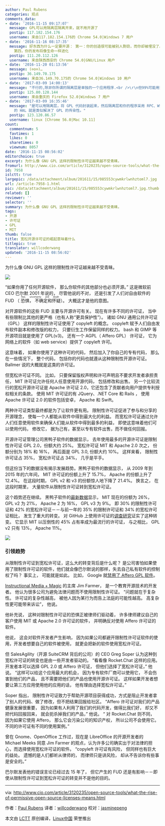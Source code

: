 ```yaml
---
author: Paul Rubens
categories: 观点
comments_data:
- date: '2016-11-15 09:17:07'
  message: GPL可以用隔离层隔离开来，就不用开源了
  postip: 117.182.154.176
  username: 来自117.182.154.176的 Chrome 54.0|Windows 7 用户
- date: '2016-11-16 08:17:35'
  message: 好东西为什么一定要开源： 第一：你的创造很可能被别人剽窃，而你却被埋没了。 第二，发布记录就是自己的成长记录。 第三，帮助自己找到更好的协作者和团队，而且是无成本的。
    第四，你的发布将像生命一样进化
  postip: 111.20.112.126
  username: 来自陕西西安的 Chrome 54.0|GNU/Linux 用户
- date: '2016-11-20 01:13:56'
  message: (⊙o⊙)…
  postip: 36.149.70.175
  username: 来自36.149.70.175的 Chrome 54.0|Windows 10 用户
- date: '2017-03-09 14:00:13'
  message: "不行的,除非你所谓的隔离层是单独的一个应用程序.<br />\r\n但99%可能用到的的GPL协议的库,这个有违你使用它的初衷.<br />\r\n你用到GPL的还得单独打包."
  postip: 125.80.128.144
  username: 来自重庆的 Firefox 52.0|Windows 7 用户
- date: '2017-03-09 16:35:46'
  message: "是可以用隔离层，将 GPL 代码封装起来，然后隔离层和你的程序采用 RPC、WS 等 API 方式来通讯。分发的时候，单独分发。<br />\r\nAndroid
    的 HAL 就是类似解决了 GPL 的传染性。"
  postip: 123.120.86.57
  username: linux [Chrome 56.0|Mac 10.11]
count:
  commentnum: 5
  favtimes: 1
  likes: 0
  sharetimes: 0
  viewnum: 8057
date: '2016-11-15 08:56:02'
editorchoice: true
excerpt: 为什么像 GNU GPL 这样的限制性许可证越来越不受青睐。
fromurl: http://www.cio.com/article/3120235/open-source-tools/what-the-rise-of-permissive-open-source-licenses-means.html
id: 7958
islctt: true
largepic: /data/attachment/album/201611/15/085553cywmkrlwnhztoml7.jpg
url: /article-7958-1.html
pic: /data/attachment/album/201611/15/085553cywmkrlwnhztoml7.jpg.thumb.jpg
related: []
reviewer: ''
selector: ''
summary: 为什么像 GNU GPL 这样的限制性许可证越来越不受青睐。
tags:
- 开源
- 许可证
- GPL
- MIT
thumb: false
title: 宽松开源许可证的崛起意味着什么
titlepic: true
translator: willcoderwang
updated: '2016-11-15 08:56:02'
---
```


为什么像 GNU GPL 这样的限制性许可证越来越不受青睐。


![](/data/attachment/album/201611/15/085553cywmkrlwnhztoml7.jpg)


“如果你用了任何开源软件， 那么你软件的其他部分也必须开源。” 这是微软前 CEO 巴尔默 2001 年说的， 尽管他说的不对， 还是引发了人们对自由软件的 FUD （<ruby> 恐惧， 不确定和怀疑 <rp>  （ </rp> <rt>  fear, uncertainty and doubt </rt> <rp>  ） </rp></ruby>）。 大概这才是他的意图。


对开源软件的这些 FUD 主要与开源许可有关。 现在有许多不同的许可证， 当中有些限制比其他的更严格（也有人称“更具保护性”）。 诸如 GNU 通用公共许可证 （GPL） 这样的限制性许可证使用了 copyleft 的概念。 copyleft 赋予人们自由发布软件副本和修改版的权力， 只要衍生工作保留同样的权力。 bash 和 GIMP 等开源项目就是使用了 GPL(v3)。 还有一个 AGPL（ Affero GPL） 许可证， 它为网络上的软件（如 web service）提供了 copyleft 许可。


这意味着， 如果你使用了这种许可的代码， 然后加入了你自己的专有代码， 那么在一些情况下， 整个代码， 包括你的代码也就遵从这种限制性开源许可证。 Ballmer 说的大概就是这类的许可证。


但宽松许可证不同。 比如， 只要保留版权声明和许可声明且不要求开发者承担责任， MIT 许可证允许任何人任意使用开源代码， 包括修改和出售。 另一个比较流行的宽松开源许可证是 Apache 许可证 2.0，它还包含了贡献者向用户提供专利授权相关的条款。 使用 MIT 许可证的有 JQuery、.NET Core 和 Rails ， 使用 Apache 许可证 2.0 的软件包括安卓， Apache 和 Swift。


两种许可证类型最终都是为了让软件更有用。 限制性许可证促进了参与和分享的开源理念， 使每一个人都能从软件中得到最大化的利益。 而宽松许可证通过允许人们任意使用软件来确保人们能从软件中得到最多的利益， 即使这意味着他们可以使用代码， 修改它， 据为己有，甚至以专有软件出售，而不做任何回报。


开源许可证管理公司黑鸭子软件的数据显示， 去年使用最多的开源许可证是限制性许可证 GPL 2.0，份额大约 25%。 宽松许可证 MIT 和 Apache 2.0 次之， 份额分别为 18% 和 16%， 再后面是 GPL 3.0, 份额大约 10%。 这样来看， 限制性许可证占 35%， 宽松许可证占 34%， 几乎是平手。


但这份当下的数据没有揭示发展趋势。黑鸭子软件的数据显示， 从 2009 年到 2015 年的六年间， MIT 许可证的份额上升了 15.7%， Apache 的份额上升了 12.4%。 在这段时期， GPL v2 和 v3 的份额惊人地下降了 21.4%。 换言之， 在这段时期里， 大量软件从限制性许可证转到宽松许可证。


这个趋势还在继续。 黑鸭子软件的[最新数据](https://www.blackducksoftware.com/top-open-source-licenses)显示， MIT 现在的份额为 26%， GPL v2 为 21%， Apache 2 为 16%， GPL v3 为 9%。 即 30% 的限制性许可证和 42% 的宽松许可证－－与前一年的 35% 的限制许可证和 34% 的宽松许可证相比， 发生了重大的转变。 对 GitHub 上使用许可证的[调查研究](https://github.com/blog/1964-open-source-license-usage-on-github-com)证实了这种转变。 它显示 MIT 以压倒性的 45% 占有率成为最流行的许可证， 与之相比， GPL v2 只有 13%， Apache 11%。


![](/data/attachment/album/201611/15/085606q6aspppp336pwg6a.jpg)


### 引领趋势


从限制性许可证到宽松许可证，这么大的转变背后是什么呢？ 是公司害怕如果使用了限制性许可证的软件，他们就会像巴尔默说的那样，失去自己私有软件的控制权了吗？ 事实上， 可能就是如此。 比如， Google 就[禁用了 Affero GPL 软件](http://www.theregister.co.uk/2011/03/31/google_on_open_source_licenses/)。


[Instructional Media + Magic](http://immagic.com/) 的主席 Jim Farmer， 是一个教育开源技术的开发者。 他认为很多公司为避免法律问题而不使用限制性许可证。 “问题就在于复杂性。 许可证的复杂性越高， 被他人因为某行为而告上法庭的可能性越高。 高复杂性更可能带来诉讼”， 他说。


他补充说， 这种对限制性许可证的恐惧正被律师们驱动着， 许多律师建议自己的客户使用 MIT 或 Apache 2.0 许可证的软件， 并明确反对使用 Affero 许可证的软件。


他说， 这会对软件开发者产生影响， 因为如果公司都避开限制性许可证软件的使用，开发者想要自己的软件被使用， 就更会把新的软件使用宽松许可证。


但 SalesAgility（开源 SuiteCRM 背后的公司）的 CEO Greg Soper 认为这种到宽松许可证的转变也是由一些开发者驱动的。 “看看像 Rocket.Chat 这样的应用。 开发者本可以选择 GPL 2.0 或 Affero 许可证， 但他们选择了宽松许可证，” 他说。 “这样可以给这个应用最大的机会， 因为专有软件厂商可以使用它， 不会伤害到他们的产品， 且不需要把他们的产品也使用开源许可证。 这样如果开发者想要让第三方应用使用他的应用的话， 他有理由选择宽松许可证。”


Soper 指出， 限制性许可证致力于帮助开源项目获得成功，方式是阻止开发者拿了别人的代码、做了修改，但不把结果回报给社区。 “Affero 许可证对我们的产品健康发展很重要， 因为如果有人利用了我们的代码开发，做得比我们好， 却又不把代码回报回来， 就会扼杀掉我们的产品，” 他说。 “ 对 Rocket.Chat 则不同， 因为如果它使用 Affero， 那么它会污染公司的知识产权， 所以公司不会使用它。 不同的许可证有不同的使用案例。”


曾在 Gnome、OpenOffice 工作过，现在是 LibreOffice 的开源开发者的 Michael Meeks 同意 Jim Farmer 的观点，认为许多公司确实出于对法律的担心，而选择使用宽松许可证的软件。 “copyleft 许可证有风险， 但同样也有巨大的益处。 遗憾的是人们都听从律师的， 而律师只是讲风险， 却从不告诉你有些事是安全的。”


巴尔默发表他的错误言论已经过去 15 年了， 但它产生的 FUD 还是有影响－－即使从限制性许可证到宽松许可证的转变并不是他的目的。




---


via: <http://www.cio.com/article/3120235/open-source-tools/what-the-rise-of-permissive-open-source-licenses-means.html>


作者：[Paul Rubens](http://www.cio.com/author/Paul-Rubens/) 译者：[willcoderwang](https://github.com/willcoderwang) 校对：[jasminepeng](https://github.com/jasminepeng)


本文由 [LCTT](https://github.com/LCTT/TranslateProject) 原创编译，[Linux中国](https://linux.cn/) 荣誉推出